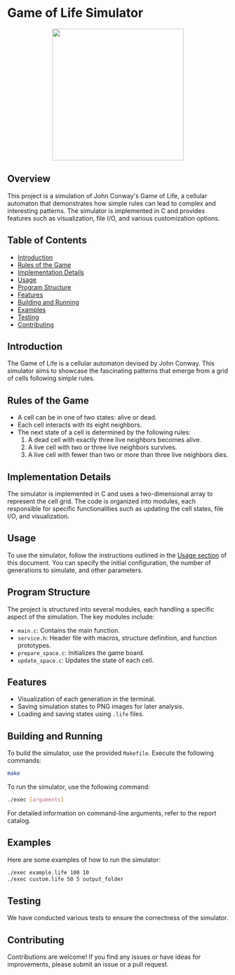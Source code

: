 # Game of Life Simulator

<img src="https://th.bing.com/th/id/OIG.TdBLlrQXqcOeES8OPM1R?pid=ImgGn" width="300" height="300" style="display: block; margin: auto;">

## Overview

This project is a simulation of John Conway's Game of Life, a cellular automaton that demonstrates how simple rules can lead to complex and interesting patterns. The simulator is implemented in C and provides features such as visualization, file I/O, and various customization options.

## Table of Contents

- [Introduction](#introduction)
- [Rules of the Game](#rules-of-the-game)
- [Implementation Details](#implementation-details)
- [Usage](#usage)
- [Program Structure](#program-structure)
- [Features](#features)
- [Building and Running](#building-and-running)
- [Examples](#examples)
- [Testing](#testing)
- [Contributing](#contributing)

## Introduction

The Game of Life is a cellular automaton devised by John Conway. This simulator aims to showcase the fascinating patterns that emerge from a grid of cells following simple rules.

## Rules of the Game

- A cell can be in one of two states: alive or dead.
- Each cell interacts with its eight neighbors.
- The next state of a cell is determined by the following rules:
  1. A dead cell with exactly three live neighbors becomes alive.
  2. A live cell with two or three live neighbors survives.
  3. A live cell with fewer than two or more than three live neighbors dies.

## Implementation Details

The simulator is implemented in C and uses a two-dimensional array to represent the cell grid. The code is organized into modules, each responsible for specific functionalities such as updating the cell states, file I/O, and visualization.

## Usage

To use the simulator, follow the instructions outlined in the [Usage section](#usage) of this document. You can specify the initial configuration, the number of generations to simulate, and other parameters.

## Program Structure

The project is structured into several modules, each handling a specific aspect of the simulation. The key modules include:
- `main.c`: Contains the main function.
- `service.h`: Header file with macros, structure definition, and function prototypes.
- `prepare_space.c`: Initializes the game board.
- `update_space.c`: Updates the state of each cell.

## Features

- Visualization of each generation in the terminal.
- Saving simulation states to PNG images for later analysis.
- Loading and saving states using `.life` files.

## Building and Running

To build the simulator, use the provided `Makefile`. Execute the following commands:

```bash
make
```

To run the simulator, use the following command:

```bash
./exec [arguments]
```

For detailed information on command-line arguments, refer to the report catalog.

## Examples

Here are some examples of how to run the simulator:

```bash
./exec example.life 100 10
./exec custom.life 50 5 output_folder
```

## Testing

We have conducted various tests to ensure the correctness of the simulator. 

## Contributing

Contributions are welcome! If you find any issues or have ideas for improvements, please submit an issue or a pull request.